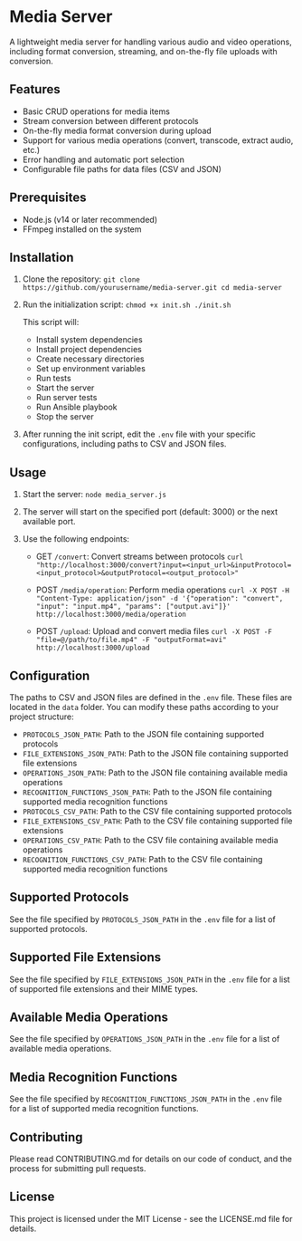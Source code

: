 # Media Server

A lightweight media server for handling various audio and video operations, including format conversion, streaming, and on-the-fly file uploads with conversion.

## Features

- Basic CRUD operations for media items
- Stream conversion between different protocols
- On-the-fly media format conversion during upload
- Support for various media operations (convert, transcode, extract audio, etc.)
- Error handling and automatic port selection
- Configurable file paths for data files (CSV and JSON)

## Prerequisites

- Node.js (v14 or later recommended)
- FFmpeg installed on the system

## Installation

1. Clone the repository:   ```
   git clone https://github.com/yourusername/media-server.git
   cd media-server   ```

2. Run the initialization script:   ```
   chmod +x init.sh
   ./init.sh   ```

   This script will:
   - Install system dependencies
   - Install project dependencies
   - Create necessary directories
   - Set up environment variables
   - Run tests
   - Start the server
   - Run server tests
   - Run Ansible playbook
   - Stop the server

3. After running the init script, edit the `.env` file with your specific configurations, including paths to CSV and JSON files.

## Usage

1. Start the server:   ```
   node media_server.js   ```

2. The server will start on the specified port (default: 3000) or the next available port.

3. Use the following endpoints:

   - GET `/convert`: Convert streams between protocols     ```
     curl "http://localhost:3000/convert?input=<input_url>&inputProtocol=<input_protocol>&outputProtocol=<output_protocol>"     ```

   - POST `/media/operation`: Perform media operations     ```
     curl -X POST -H "Content-Type: application/json" -d '{"operation": "convert", "input": "input.mp4", "params": ["output.avi"]}' http://localhost:3000/media/operation     ```

   - POST `/upload`: Upload and convert media files     ```
     curl -X POST -F "file=@/path/to/file.mp4" -F "outputFormat=avi" http://localhost:3000/upload     ```

## Configuration

The paths to CSV and JSON files are defined in the `.env` file. These files are located in the `data` folder. You can modify these paths according to your project structure:

- `PROTOCOLS_JSON_PATH`: Path to the JSON file containing supported protocols
- `FILE_EXTENSIONS_JSON_PATH`: Path to the JSON file containing supported file extensions
- `OPERATIONS_JSON_PATH`: Path to the JSON file containing available media operations
- `RECOGNITION_FUNCTIONS_JSON_PATH`: Path to the JSON file containing supported media recognition functions
- `PROTOCOLS_CSV_PATH`: Path to the CSV file containing supported protocols
- `FILE_EXTENSIONS_CSV_PATH`: Path to the CSV file containing supported file extensions
- `OPERATIONS_CSV_PATH`: Path to the CSV file containing available media operations
- `RECOGNITION_FUNCTIONS_CSV_PATH`: Path to the CSV file containing supported media recognition functions

## Supported Protocols

See the file specified by `PROTOCOLS_JSON_PATH` in the `.env` file for a list of supported protocols.

## Supported File Extensions

See the file specified by `FILE_EXTENSIONS_JSON_PATH` in the `.env` file for a list of supported file extensions and their MIME types.

## Available Media Operations

See the file specified by `OPERATIONS_JSON_PATH` in the `.env` file for a list of available media operations.

## Media Recognition Functions

See the file specified by `RECOGNITION_FUNCTIONS_JSON_PATH` in the `.env` file for a list of supported media recognition functions.

## Contributing

Please read CONTRIBUTING.md for details on our code of conduct, and the process for submitting pull requests.

## License

This project is licensed under the MIT License - see the LICENSE.md file for details.
